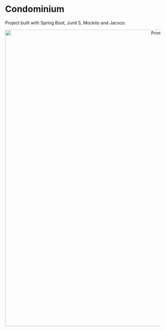 # Condominium

Project built with Spring Boot, Junit 5, Mockito and Jacoco.

<p align="center">
<img width="960" alt="Print" src="https://github.com/AneteSayuri/Condominium/assets/108950909/1dbda30b-b992-410f-b7c7-d00b4e6322ec">
</p>
